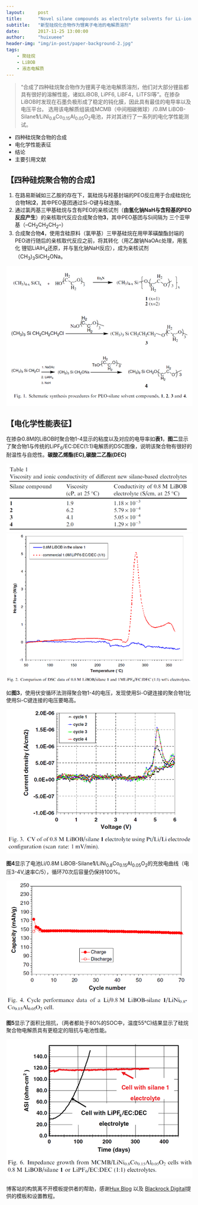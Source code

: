 ```yaml
---
layout:     post
title:      "Novel silane compounds as electrolyte solvents for Li-ion batteries"
subtitle:   "新型硅烷化合物作为锂离子电池的电解质溶剂"
date:       2017-11-25 13:00:00
author:     "huixueee"
header-img: "img/in-post/paper-background-2.jpg"
tags:
    - 聚硅烷
    - LiBOB
    - 液态电解质
---
```


> “合成了四种硅烷聚合物作为锂离子电池电解质溶剂，他们对大部分锂盐都具有很好的溶解性能，诸如LiBOB, LiPF6, LiBF4，LiTFSI等”。在掺杂LiBOB时发现在石墨负极形成了稳定的钝化膜，因此具有最佳的电导率以及电压平台。
选用该电解质组装成MCMB（中间相碳微球）/0.8M LiBOB-Silane**1**/LiNi<SUB>0.8</SUB>Co<sub>0.15</sub>Al<sub>0.05</sub>O<sub>2</sub>电池，并对其进行了一系列的电化学性能测试。


* 四种硅烷聚合物的合成
* 电化学性能表征
* 结论
* 主要引用文献


## 【四种硅烷聚合物的合成】
1. 在路易斯碱如三乙胺的存在下，氯硅烷与羟基封端的PEO反应用于合成硅烷化合物**1**和**2**，其中PEO基团通过Si-O键与硅连接。
2. 通过氯丙基三甲基硅烷与含有PEO的亲核试剂（**由氢化钠NaH与含羟基的PEO反应产生**）的亲核取代反应合成聚合物**3**，其中PEO基团与Si间隔为
三个亚甲基（–CH<sub>2</sub>CH<sub>2</sub>CH<sub>2</sub>–）
3. 合成聚合物**4**，使用含硅原料（氯甲基）三甲基硅烷在用甲苯磺酸酯封端的PEO进行随后的亲核取代反应之前，将其转化（用乙酸钠NaOAc处理，用氢化
锂铝LiAlH<sub>4</sub>还原，并与氢化钠NaH反应），成为亲核试剂（CH<sub>3</sub>)<sub>3</sub>SiCH<sub>2</sub>ONa。

![img](/img/in-post/post-2/post-1.jpg)

## 【电化学性能表征】
在掺杂0.8M的LiBOB时聚合物1-4显示的粘度以及对应的电导率如**表1**，**图二**显示了聚合物1与传统的LiPF<sub>6</sub>/EC:DEC(1:1)电解质的DSC图像，说明该聚合物有很好的耐温性与自熄性。**碳酸乙烯酯(EC),碳酸二乙酯(DEC)**

![img](/img/in-post/post-2/post-2.jpg)
![img](/img/in-post/post-2/post-3.jpg)

如**图3**，使用伏安循环法测得聚合物1-4的电压，发现使用Si-O键连接的聚合物1比使用Si-C键连接的电压要略高。

![img](/img/in-post/post-2/post-4.jpg)

**图4**显示了电池Li/0.8M LiBOB-Silane**1**/LiNi<SUB>0.8</SUB>Co<sub>0.15</sub>Al<sub>0.05</sub>O<sub>2</sub>的充放电曲线（电压3-4V,速率C/5），循环70次后容量仍保持100%。

![img](/img/in-post/post-2/post-5.jpg)

**图5**显示了面积比阻抗，（两者都处于80%的SOC中，温度55°C)结果显示了硅烷聚合物电解质具有更稳定的阻抗与电池性能。

![img](/img/in-post/post-2/post-6.jpg)


博客站的构筑离不开模板提供者的帮助，感谢[Hux Blog](https://github.com/Huxpro/huxpro.github.io) 以及 [Blackrock Digital](https://github.com/BlackrockDigital/startbootstrap-clean-blog-jekyll/)提供的模板和设置教程。

